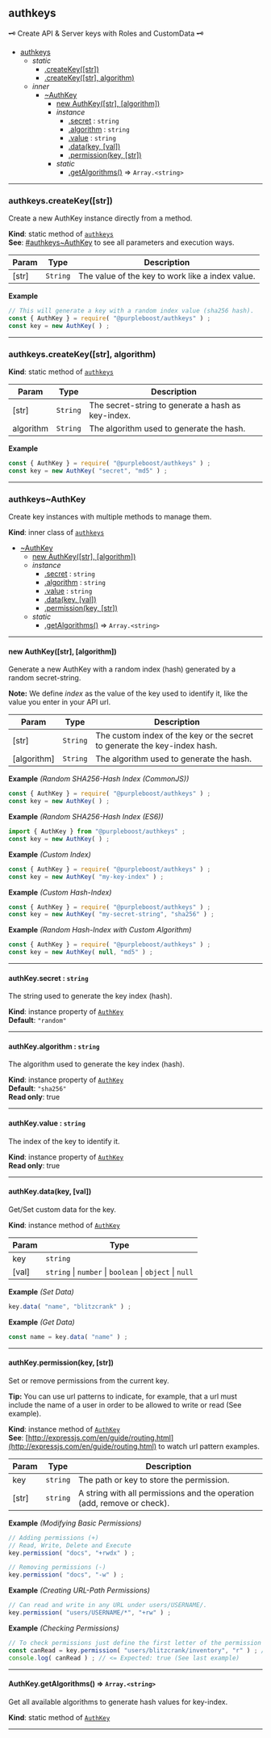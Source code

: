 <a name="module_authkeys"></a>

## authkeys
🗝️ Create API & Server keys with Roles and CustomData 🗝️


* [authkeys](#module_authkeys)
    * _static_
        * [.createKey([str])](#module_authkeys.createKey)
        * [.createKey([str], algorithm)](#module_authkeys.createKey)
    * _inner_
        * [~AuthKey](#module_authkeys..AuthKey)
            * [new AuthKey([str], [algorithm])](#new_module_authkeys..AuthKey_new)
            * _instance_
                * [.secret](#module_authkeys..AuthKey+secret) : <code>string</code>
                * [.algorithm](#module_authkeys..AuthKey+algorithm) : <code>string</code>
                * [.value](#module_authkeys..AuthKey+value) : <code>string</code>
                * [.data(key, [val])](#module_authkeys..AuthKey+data)
                * [.permission(key, [str])](#module_authkeys..AuthKey+permission)
            * _static_
                * [.getAlgorithms()](#module_authkeys..AuthKey.getAlgorithms) ⇒ <code>Array.&lt;string&gt;</code>


* * *

<a name="module_authkeys.createKey"></a>

### authkeys.createKey([str])
Create a new AuthKey instance directly from a method.

**Kind**: static method of [<code>authkeys</code>](#module_authkeys)  
**See**: [#authkeys~AuthKey](#authkeys~AuthKey) to see all parameters and execution ways.  

| Param | Type | Description |
| --- | --- | --- |
| [str] | <code>String</code> | The value of the key to work like a index value. |

**Example**  
```js
// This will generate a key with a random index value (sha256 hash).const { AuthKey } = require( "@purpleboost/authkeys" ) ;const key = new AuthKey( ) ;
```

* * *

<a name="module_authkeys.createKey"></a>

### authkeys.createKey([str], algorithm)
**Kind**: static method of [<code>authkeys</code>](#module_authkeys)  

| Param | Type | Description |
| --- | --- | --- |
| [str] | <code>String</code> | The secret-string to generate a hash as key-index. |
| algorithm | <code>String</code> | The algorithm used to generate the hash. |

**Example**  
```js
const { AuthKey } = require( "@purpleboost/authkeys" ) ;const key = new AuthKey( "secret", "md5" ) ;
```

* * *

<a name="module_authkeys..AuthKey"></a>

### authkeys~AuthKey
Create key instances with multiple methods to manage them.

**Kind**: inner class of [<code>authkeys</code>](#module_authkeys)  

* [~AuthKey](#module_authkeys..AuthKey)
    * [new AuthKey([str], [algorithm])](#new_module_authkeys..AuthKey_new)
    * _instance_
        * [.secret](#module_authkeys..AuthKey+secret) : <code>string</code>
        * [.algorithm](#module_authkeys..AuthKey+algorithm) : <code>string</code>
        * [.value](#module_authkeys..AuthKey+value) : <code>string</code>
        * [.data(key, [val])](#module_authkeys..AuthKey+data)
        * [.permission(key, [str])](#module_authkeys..AuthKey+permission)
    * _static_
        * [.getAlgorithms()](#module_authkeys..AuthKey.getAlgorithms) ⇒ <code>Array.&lt;string&gt;</code>


* * *

<a name="new_module_authkeys..AuthKey_new"></a>

#### new AuthKey([str], [algorithm])
Generate a new AuthKey with a random index (hash) generated by a random secret-string.  **Note:** We define *index* as the value of the key used to identify it, like the value you enter in your API url.


| Param | Type | Description |
| --- | --- | --- |
| [str] | <code>String</code> | The custom index of the key or the secret to generate the key-index hash. |
| [algorithm] | <code>String</code> | The algorithm used to generate the hash. |

**Example** *(Random SHA256-Hash Index (CommonJS))*  
```js
const { AuthKey } = require( "@purpleboost/authkeys" ) ;
const key = new AuthKey( ) ;
```
**Example** *(Random SHA256-Hash Index (ES6))*  
```js
import { AuthKey } from "@purpleboost/authkeys" ;
const key = new AuthKey( ) ;
```
**Example** *(Custom Index)*  
```js
const { AuthKey } = require( "@purpleboost/authkeys" ) ;
const key = new AuthKey( "my-key-index" ) ;
```
**Example** *(Custom Hash-Index)*  
```js
const { AuthKey } = require( "@purpleboost/authkeys" ) ;
const key = new AuthKey( "my-secret-string", "sha256" ) ;
```
**Example** *(Random Hash-Index with Custom Algorithm)*  
```js
const { AuthKey } = require( "@purpleboost/authkeys" ) ;
const key = new AuthKey( null, "md5" ) ;
```

* * *

<a name="module_authkeys..AuthKey+secret"></a>

#### authKey.secret : <code>string</code>
The string used to generate the key index (hash).

**Kind**: instance property of [<code>AuthKey</code>](#module_authkeys..AuthKey)  
**Default**: <code>&quot;random&quot;</code>  

* * *

<a name="module_authkeys..AuthKey+algorithm"></a>

#### authKey.algorithm : <code>string</code>
The algorithm used to generate the key index (hash).

**Kind**: instance property of [<code>AuthKey</code>](#module_authkeys..AuthKey)  
**Default**: <code>&quot;sha256&quot;</code>  
**Read only**: true  

* * *

<a name="module_authkeys..AuthKey+value"></a>

#### authKey.value : <code>string</code>
The index of the key to identify it.

**Kind**: instance property of [<code>AuthKey</code>](#module_authkeys..AuthKey)  
**Read only**: true  

* * *

<a name="module_authkeys..AuthKey+data"></a>

#### authKey.data(key, [val])
Get/Set custom data for the key.

**Kind**: instance method of [<code>AuthKey</code>](#module_authkeys..AuthKey)  

| Param | Type |
| --- | --- |
| key | <code>string</code> | 
| [val] | <code>string</code> \| <code>number</code> \| <code>boolean</code> \| <code>object</code> \| <code>null</code> | 

**Example** *(Set Data)*  
```js
key.data( "name", "blitzcrank" ) ;
```
**Example** *(Get Data)*  
```js
const name = key.data( "name" ) ;
```

* * *

<a name="module_authkeys..AuthKey+permission"></a>

#### authKey.permission(key, [str])
Set or remove permissions from the current key.**Tip:** You can use url patterns to indicate, for example, that a url must include the name of a user in order to be allowed to write or read (See example).

**Kind**: instance method of [<code>AuthKey</code>](#module_authkeys..AuthKey)  
**See**: [http://expressjs.com/en/guide/routing.html](http://expressjs.com/en/guide/routing.html) to watch url pattern examples.  

| Param | Type | Description |
| --- | --- | --- |
| key | <code>string</code> | The path or key to store the permission. |
| [str] | <code>string</code> | A string with all permissions and the operation (add, remove or check). |

**Example** *(Modifying Basic Permissions)*  
```js
// Adding permissions (+)
// Read, Write, Delete and Execute
key.permission( "docs", "+rwdx" ) ;

// Removing permissions (-)
key.permission( "docs", "-w" ) ;
```
**Example** *(Creating URL-Path Permissions)*  
```js
// Can read and write in any URL under users/USERNAME/.
key.permission( "users/USERNAME/*", "+rw" ) ;
```
**Example** *(Checking Permissions)*  
```js
// To check permissions just define the first letter of the permission type.
const canRead = key.permission( "users/blitzcrank/inventory", "r" ) ; // <= read
console.log( canRead ) ; // <= Expected: true (See last example)
```

* * *

<a name="module_authkeys..AuthKey.getAlgorithms"></a>

#### AuthKey.getAlgorithms() ⇒ <code>Array.&lt;string&gt;</code>
Get all available algorithms to generate hash values for key-index.

**Kind**: static method of [<code>AuthKey</code>](#module_authkeys..AuthKey)  

* * *


